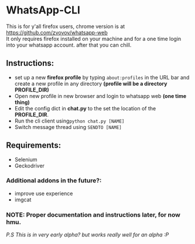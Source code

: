 # WhatsApp-CLI

This is for y'all firefox users, chrome version is at https://github.com/zvovov/whatsapp-web  
It only requires firefox installed on your machine and for a one time login into your whatsapp account. after that you can chill.

## Instructions:
*	set up a new **firefox profile** by typing `about:profiles` in the URL bar and create a new profile in any directory **(profile will be a directory PROFILE_DIR)**
*	Open new profile in new browser and login to whatsapp web **(one time thing)**
*	Edit the config dict in **chat.py** to the set the location of the **PROFILE_DIR**.
*	Run the cli client using`python chat.py [NAME]`
*	Switch message thread using `SENDTO [NAME]`

## Requirements:
*	Selenium 
*	Geckodriver

### Additional addons in the future?:
*	improve use experience
*	imgcat

### NOTE: Proper documentation and instructions later, for now hmu.
*P.S This is in very early alpha? but works really well for an alpha :P*
